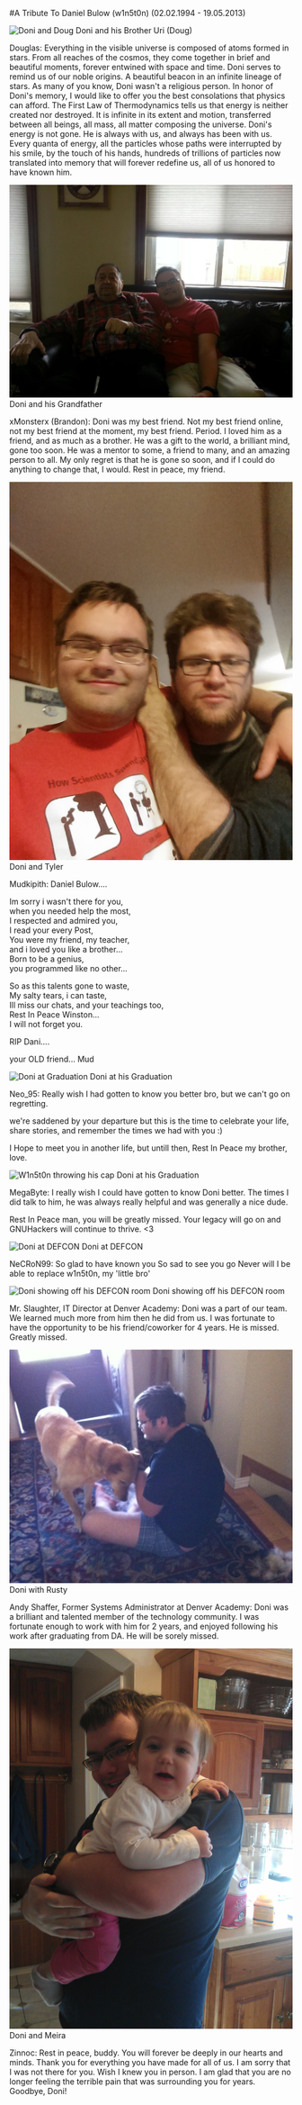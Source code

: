 #A Tribute To Daniel Bulow (w1n5t0n) (02.02.1994 - 19.05.2013)

![Doni and Doug](img/w1n5t0n_and_doug.jpg)
Doni and his Brother Uri (Doug)

Douglas: Everything in the visible universe is composed of atoms formed in stars. From all reaches of the cosmos, they come together in brief and beautiful moments, forever entwined with space and time. Doni serves to remind us of our noble origins. A beautiful beacon in an infinite lineage of stars.
As many of you know, Doni wasn't a religious person. In honor of Doni's memory, I would like to offer you the best consolations that physics can afford. The First Law of Thermodynamics tells us that energy is neither created nor destroyed. It is infinite in its extent and motion, transferred between all beings, all mass, all matter composing the universe. Doni's energy is not gone. He is always with us, and always has been with us. Every quanta of energy, all the particles whose paths were interrupted by his smile, by the touch of his hands, hundreds of trillions of particles now translated into memory that will forever redefine us, all of us honored to have known him.

![Doni and his Grandfather](img/grandpa_and_doni.jpg)
Doni and his Grandfather

xMonsterx (Brandon): Doni was my best friend. Not my best friend online, not my best friend at the moment, my best friend. Period. I loved him as a friend, and as much as a brother. He was a gift to the world, a brilliant mind, gone too soon. He was a mentor to some, a friend to many, and an amazing person to all. My only regret is that he is gone so soon, and if I could do anything to change that, I would. Rest in peace, my friend.

![Doni and Tyler](img/tyler_and_doni.jpg)
Doni and Tyler

Mudkipith: Daniel Bulow....

Im sorry i wasn't there for you,  
when you needed help the most,  
I respected and admired you,  
I read your every Post,  
You were my friend, my teacher,  
and i loved you like a brother...  
Born to be a genius,  
you programmed like no other...  

So as this talents gone to waste,  
My salty tears, i can taste,  
Ill miss our chats, and your teachings too,   
Rest In Peace Winston...  
I will not forget you.  

RIP Dani....

your OLD friend...
Mud

![Doni at Graduation](img/w1n5t0n_grad_1.jpg)
Doni at his Graduation

Neo_95: Really wish I had gotten to know you better bro, but we can't go on regretting.

we're saddened by your departure but this is the time to celebrate your life, share
stories, and remember the times we had with you :)

I Hope to meet you in another life, but untill then, Rest In Peace my brother, love.

![W1n5t0n throwing his cap](img/w1n5t0n_grad_2.jpg)
Doni at his Graduation

MegaByte: I really wish I could have gotten to know Doni better. The times I did talk to him, he was always really helpful and was generally a nice dude.

Rest In Peace man, you will be greatly missed. Your legacy will go on and GNUHackers will continue to thrive. <3

![Doni at DEFCON](img/doni_at_defcon_1.jpg)
Doni at DEFCON

NeCRoN99: So glad to have known you
So sad to see you go
Never will I be able to replace
w1n5t0n, my 'little bro'

![Doni showing off his DEFCON room](img/doni_at_defcon_room.jpg)
Doni showing off his DEFCON room

Mr. Slaughter, IT Director at Denver Academy: Doni was a part of our team. We learned much more from him then he did from us. I was fortunate to have the opportunity to be his friend/coworker for 4 years. He is missed. Greatly missed.

![Daniel and Rusty](img/w1n5t0n_and_Rusty_3.jpg)
Doni with Rusty

Andy Shaffer, Former Systems Administrator at Denver Academy: Doni was a brilliant and talented member of the technology community. I was fortunate enough to work with him for 2 years, and enjoyed following his work after graduating from DA. He will be sorely missed. 

![Doni and Meira](img/doni_and_meira.jpg)
Doni and Meira

Zinnoc: Rest in peace, buddy. You will forever be deeply in our hearts and minds. Thank you for everything you have made for all of us. I am sorry that I was not there for you. Wish I knew you in person. I am glad that you are no longer feeling the terrible pain that was surrounding you for years. Goodbye, Doni! 